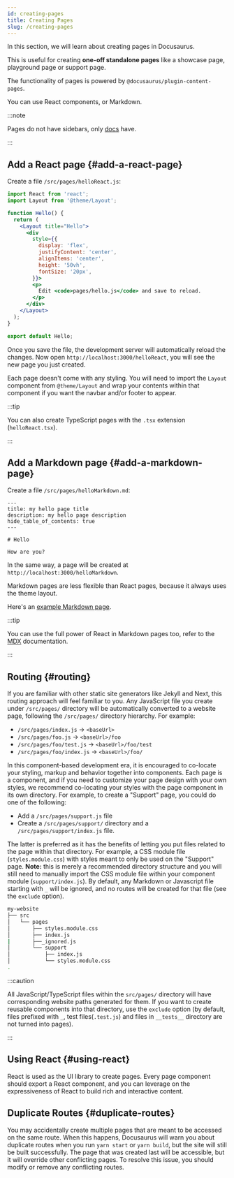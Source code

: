 ```yaml
---
id: creating-pages
title: Creating Pages
slug: /creating-pages
---
```


In this section, we will learn about creating pages in Docusaurus.

This is useful for creating **one-off standalone pages** like a showcase page, playground page or support page.

The functionality of pages is powered by `@docusaurus/plugin-content-pages`.

You can use React components, or Markdown.

:::note

Pages do not have sidebars, only [docs](./docs/docs-introduction.md) have.

:::

## Add a React page {#add-a-react-page}

Create a file `/src/pages/helloReact.js`:

```jsx title="/src/pages/helloReact.js"
import React from 'react';
import Layout from '@theme/Layout';

function Hello() {
  return (
    <Layout title="Hello">
      <div
        style={{
          display: 'flex',
          justifyContent: 'center',
          alignItems: 'center',
          height: '50vh',
          fontSize: '20px',
        }}>
        <p>
          Edit <code>pages/hello.js</code> and save to reload.
        </p>
      </div>
    </Layout>
  );
}

export default Hello;
```

Once you save the file, the development server will automatically reload the changes. Now open `http://localhost:3000/helloReact`, you will see the new page you just created.

Each page doesn't come with any styling. You will need to import the `Layout` component from `@theme/Layout` and wrap your contents within that component if you want the navbar and/or footer to appear.

:::tip

You can also create TypeScript pages with the `.tsx` extension (`helloReact.tsx`).

:::

## Add a Markdown page {#add-a-markdown-page}

Create a file `/src/pages/helloMarkdown.md`:

```mdx title="/src/pages/helloMarkdown.md"
---
title: my hello page title
description: my hello page description
hide_table_of_contents: true
---

# Hello

How are you?
```

In the same way, a page will be created at `http://localhost:3000/helloMarkdown`.

Markdown pages are less flexible than React pages, because it always uses the theme layout.

Here's an [example Markdown page](/examples/markdownPageExample).

:::tip

You can use the full power of React in Markdown pages too, refer to the [MDX](https://mdxjs.com/) documentation.

:::

## Routing {#routing}

If you are familiar with other static site generators like Jekyll and Next, this routing approach will feel familiar to you. Any JavaScript file you create under `/src/pages/` directory will be automatically converted to a website page, following the `/src/pages/` directory hierarchy. For example:

- `/src/pages/index.js` → `<baseUrl>`
- `/src/pages/foo.js` → `<baseUrl>/foo`
- `/src/pages/foo/test.js` → `<baseUrl>/foo/test`
- `/src/pages/foo/index.js` → `<baseUrl>/foo/`

In this component-based development era, it is encouraged to co-locate your styling, markup and behavior together into components. Each page is a component, and if you need to customize your page design with your own styles, we recommend co-locating your styles with the page component in its own directory. For example, to create a "Support" page, you could do one of the following:

- Add a `/src/pages/support.js` file
- Create a `/src/pages/support/` directory and a `/src/pages/support/index.js` file.

The latter is preferred as it has the benefits of letting you put files related to the page within that directory. For example, a CSS module file (`styles.module.css`) with styles meant to only be used on the "Support" page. **Note:** this is merely a recommended directory structure and you will still need to manually import the CSS module file within your component module (`support/index.js`). By default, any Markdown or Javascript file starting with `_` will be ignored, and no routes will be created for that file (see the `exclude` option).

```sh
my-website
├── src
│   └── pages
│       ├── styles.module.css
│       ├── index.js
|       ├──_ignored.js
│       └── support
│           ├── index.js
│           └── styles.module.css
.
```

:::caution

All JavaScript/TypeScript files within the `src/pages/` directory will have corresponding website paths generated for them. If you want to create reusable components into that directory, use the `exclude` option (by default, files prefixed with `_`, test files(`.test.js`) and files in `__tests__` directory are not turned into pages).

:::

## Using React {#using-react}

React is used as the UI library to create pages. Every page component should export a React component, and you can leverage on the expressiveness of React to build rich and interactive content.

## Duplicate Routes {#duplicate-routes}

You may accidentally create multiple pages that are meant to be accessed on the same route. When this happens, Docusaurus will warn you about duplicate routes when you run `yarn start` or `yarn build`, but the site will still be built successfully. The page that was created last will be accessible, but it will override other conflicting pages. To resolve this issue, you should modify or remove any conflicting routes.
